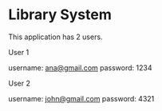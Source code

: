 # Library System

This application has 2 users.

User 1

username: ana@gmail.com
password: 1234


User 2

username: john@gmail.com
password: 4321
